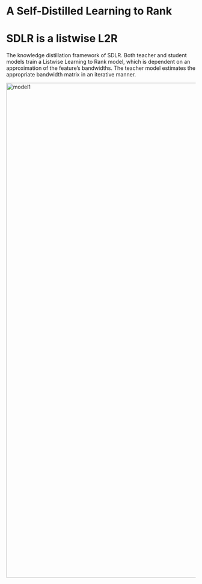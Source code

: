 # A Self-Distilled Learning to Rank

# SDLR is a listwise L2R

The knowledge distillation framework of SDLR. Both teacher and student models train a Listwise Learning to Rank model, which is dependent on an approximation of the feature’s bandwidths. The teacher model estimates the appropriate bandwidth matrix in an iterative manner.



<img width="1315" alt="model1" src="https://github.com/sanazkeshvari/Papers/assets/48029925/823bc2fa-9f9a-461d-a3cd-bfc9a2616ed9">





